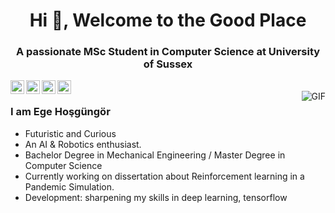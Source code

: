 
<h1 align="center">Hi 👋, Welcome to the Good Place</h1>
<h3 align="center">A passionate MSc Student in Computer Science at University of Sussex </h3>


<a href="https://www.linkedin.com/in/hosgungor/">
  <img align="left" alt="Ege's Linkdein" width="22px" src="https://cdn.jsdelivr.net/npm/simple-icons@v3/icons/linkedin.svg" />
</a>
<a href="https://github.com/Hsgngr">
  <img align="left" alt="Ege's Github" width="22px" src="https://cdn.jsdelivr.net/npm/simple-icons@v3/icons/github.svg" />
</a>
<a href="https://www.hackerrank.com/hsgngr">
  <img align="left" alt="Ege's Hackerrank" width="22px" src="https://cdn.jsdelivr.net/npm/simple-icons@v3/icons/hackerrank.svg" />
</a>
<a href="https://www.kaggle.com/ajaykhalsa">
  <img align="left" alt="Ege's Kaggle" width="22px" src="https://cdn.jsdelivr.net/npm/simple-icons@3.1.0/icons/kaggle.svg" />
</a>
<br />
<img align="right" alt="GIF" src="https://media.giphy.com/media/uCZPNoeoaLjt6/giphy.gif" />

### I am Ege Hoşgüngör
- Futuristic and Curious
- An AI & Robotics enthusiast.
- Bachelor Degree in Mechanical Engineering / Master Degree in Computer Science
- Currently working on dissertation about Reinforcement learning in a Pandemic Simulation.
- Development: sharpening my skills in deep learning, tensorflow


